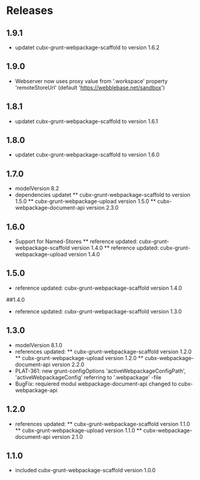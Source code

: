 # Releases

## 1.9.1
* updatet cubx-grunt-webpackage-scaffold to version 1.6.2

## 1.9.0
* Webserver now uses proxy value from '.workspace' property 'remoteStoreUrl' (default 'https://webblebase.net/sandbox')

## 1.8.1
* updatet cubx-grunt-webpackage-scaffold to version 1.6.1


## 1.8.0
* updatet cubx-grunt-webpackage-scaffold to version 1.6.0

## 1.7.0
* modelVersion 8.2
* dependencies updatet
** cubx-grunt-webpackage-scaffold to version 1.5.0
** cubx-grunt-webpackage-upload version 1.5.0
** cubx-webpackage-document-api version 2.3.0 
 
## 1.6.0
* Support for Named-Stores
** reference updated: cubx-grunt-webpackage-scaffold version 1.4.0
** reference updated: cubx-grunt-webpackage-upload version 1.4.0

## 1.5.0
* reference updated: cubx-grunt-webpackage-scaffold version 1.4.0

##1.4.0
* reference updated: cubx-grunt-webpackage-scaffold version 1.3.0

## 1.3.0
* modelVersion 8.1.0
* references updated:
** cubx-grunt-webpackage-scaffold version 1.2.0
** cubx-grunt-webpackage-upload version 1.2.0
** cubx-webpackage-document-api version 2.2.0
* PLAT-361: new grunt-configOptions 'activeWebpackageConfigPath', 'activeWebpackageConfig' referring to '.webpackage' -file
* BugFix: requiered modul webpackage-document-api changed to cubx-webpackage-api 

## 1.2.0
* references updated:
** cubx-grunt-webpackage-scaffold version 1.1.0
** cubx-grunt-webpackage-upload version 1.1.0
** cubx-webpackage-document-api version 2.1.0

## 1.1.0
* included cubx-grunt-webpackage-scaffold version 1.0.0

